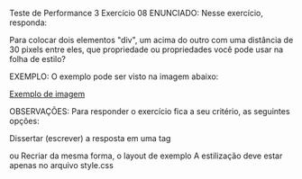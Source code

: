 Teste de Performance 3
Exercício 08
ENUNCIADO:
Nesse exercício, responda:

Para colocar dois elementos "div", um acima do outro com uma distância de 30 pixels entre eles, que propriedade ou propriedades você pode usar na folha de estilo?

EXEMPLO:
O exemplo pode ser visto na imagem abaixo:

[Exemplo de imagem](tp8.jpeg)

OBSERVAÇÕES:
Para responder o exercício fica a seu critério, as seguintes opções:

Dissertar (escrever) a resposta em uma tag <p>
ou
Recriar da mesma forma, o layout de exemplo
A estilização deve estar apenas no arquivo style.css